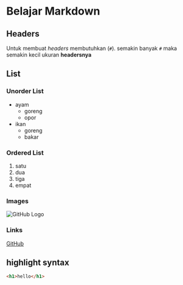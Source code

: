 # Belajar Markdown
## Headers
Untuk membuat _headers_ membutuhkan (`#`). semakin banyak `#` maka semakin kecil ukuran __headersnya__

## List
### Unorder List
- ayam
  - goreng
  - opor
- ikan
  - goreng
  - bakar

### Ordered List
1. satu
2. dua
3. tiga
4. empat

### Images
![GitHub Logo](https://cdn1-production-images-kly.akamaized.net/dqxPE0JJhospM3y7fOPyUe7awqA=/0x312:3960x2544/375x208/filters:quality(75):strip_icc():format(jpeg)/kly-media-production/medias/2957655/original/008275100_1572854649-shutterstock_547315147.jpg)

### Links
[GitHub](http://github.com)

## highlight syntax

```html
<h1>hello</h1>
```